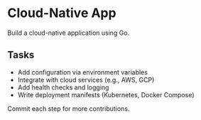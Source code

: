 # Cloud-Native App

Build a cloud-native application using Go.

## Tasks
- Add configuration via environment variables
- Integrate with cloud services (e.g., AWS, GCP)
- Add health checks and logging
- Write deployment manifests (Kubernetes, Docker Compose)

Commit each step for more contributions.
